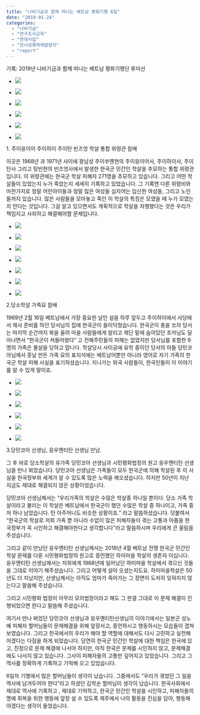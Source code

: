 ```yaml
---
title: "나비기금과 함께 떠나는 베트남 평화기행 6일"
date: "2019-01-24"
categories: 
  - "나비기금"
  - "연구조사교육"
  - "연대사업"
  - "전시성폭력재발방지"
  - "report"
---
```


기록: 2019년 나비기금과 함께 떠나는 베트남 평화기행단 류미선

- ![](https://womenandwar.net/kr/wp-content/uploads/2019/01/DSC03342-1024x683.jpg)
    
- ![](https://womenandwar.net/kr/wp-content/uploads/2019/01/DSC03345-1024x683.jpg)
    
- ![](https://womenandwar.net/kr/wp-content/uploads/2019/01/DSC03382-1024x683.jpg)
    
- ![](https://womenandwar.net/kr/wp-content/uploads/2019/01/DSC03367-1-1024x683.jpg)
    
- ![](https://womenandwar.net/kr/wp-content/uploads/2019/01/DSC03365-1024x683.jpg)
    
- ![](https://womenandwar.net/kr/wp-content/uploads/2019/01/DSC03374-1024x683.jpg)
    

1\. 주이응이어 주이하이 주이탄 빈즈엉 학살 통합 위령관 참배

이곳은 1968년 과 1971년 사이에 꽝남성 주이쑤옌현의 주이응이어사, 주이하이사, 주이탄사 그리고 탕빈현의 빈즈엉사에서 발생한 한국군 민간인 학살을 추모하는 통합 위령관입니다. 이 위령관에는 한국군 학살 피해자 271명을 추모하고 있습니다. 그리고 어떤 학살들이 있었는지 누가 죽었는지 세세히 기록하고 있었습니다. 그 기록엔 다른 위령비와 마찬가지로 정말 어린아이들과 정말 많은 여성들 심지어는 임신한 여성들, 그리고 노인들까지 있습니다. 많은 사람들을 모아놓고 죽인 이 학살의 특징은 모였을 때 누가 모였는지 안다는 것입니다. 그걸 알고 있으면서도 계획적으로 학살을 자행했다는 것은 우리가 책임지고 사죄하고 해결해야할 문제입니다.

- ![](https://womenandwar.net/kr/wp-content/uploads/2019/01/DSC03385-1024x683.jpg)
    
- ![](https://womenandwar.net/kr/wp-content/uploads/2019/01/DSC03388-1024x683.jpg)
    
- ![](https://womenandwar.net/kr/wp-content/uploads/2019/01/DSC03405-1024x683.jpg)
    
- ![](https://womenandwar.net/kr/wp-content/uploads/2019/01/DSC03406-1024x683.jpg)
    
- ![](https://womenandwar.net/kr/wp-content/uploads/2019/01/DSC03407-1024x683.jpg)
    
- ![](https://womenandwar.net/kr/wp-content/uploads/2019/01/20190122_112323-1024x768.jpg)
    
- ![](https://womenandwar.net/kr/wp-content/uploads/2019/01/DSC03410-1024x683.jpg)
    

2.당소학살 가족묘 참배

1969년 2월 16일 베트남에서 가장 중요한 날인 설을 하루 앞두고 주이하이에서 사당에서 제사 준비를 하던 당서님의 집에 한국군이 들이닥쳤습니다. 한국군이 총을 쏘자 당서는 마지막 순간까지 북을 울려 마을 사람들에게 알리고 제단 밑에 숨어있던 조카님도 달아나면서 “한국군이 쳐들어왔다” 고 전해주민들의 피해는 없었지만 당서님를 포함한 9명의 가족은 몰살을 당하고 맙니다. 학살당시 사이공에 유학 중이던 당서의 아들 당민코아님께서 훗날 만든 가족 묘의 표지석에는 베트남어뿐만 아니라 영어로 자기 가족의 한국군 학살 피해 사실을 표기하셨습니다. 지나가는 외국 사람들이, 한국인들이 이 이야기를 알 수 있게 말이죠.

- ![](https://womenandwar.net/kr/wp-content/uploads/2019/01/DSC03420-1024x683.jpg)
    
- ![](https://womenandwar.net/kr/wp-content/uploads/2019/01/DSC03430-1024x683.jpg)
    
- ![](https://womenandwar.net/kr/wp-content/uploads/2019/01/DSC03632-1024x683.jpg)
    
- ![](https://womenandwar.net/kr/wp-content/uploads/2019/01/DSC03779-1024x683.jpg)
    
- ![](https://womenandwar.net/kr/wp-content/uploads/2019/01/DSC03691-1024x683.jpg)
    
- ![](https://womenandwar.net/kr/wp-content/uploads/2019/01/20190122_164534-1024x768.jpg)
    

3.당민코아 선생님, 응우옌티탄 선생님 만남.

그 후 바로 당소학살의 유가족 당민코아 선생님과 시민평화법정의 원고 응우옌티탄 선생님을 만나 뵈었습니다. 당민코아 선생님은 가족들이 모두 한국군에 의해 학살된 후 이 사실을 한국정부와 세계가 알 수 있도록 많은 노력을 해오셨습니다. 하지만 50년이 지난 지금도 제대로 해결되지 않은 상황이었습니다.

당민코아 선생님께서는 “우리가족의 학살은 수많은 학살중 하나일 뿐이다. 당소 가족 학살이라고 불리는 이 학살은 베트남에서 한국군이 했던 수많은 학살 중 하나이고, 가족 중 저 하나 남았습니다. 탄 아주머니도 비슷한 상황이죠.” 라고 말씀하셨습니다. 덧붙여서 “한국군의 학살로 저희 가족 뿐 아니라 수없이 많은 피해자들이 겪는 고통과 아픔을 한국정부가 꼭 시인하고 해결해야한다고 생각합니다”라고 말씀하시며 우리에게 큰 울림을 주셨습니다.

그리고 같이 만났던 응우옌티탄 선생님께서는 2018년 4월 베트남 전쟁 한국군 민간인 학살 문제를 다룬 시민평화법정의 원고로 증언했던 하미마을 학살의 생존자 이십니다. 응우옌티탄 선생님께서는 저희에게 1968년에 일어났던 하미마을 학살에서 겪으신 것들을 그대로 이야기 해주셨습니다. 그리고 어떻게 살아 오셨는지도요. 하미마을학살은 50년도 더 지났지만, 선생님께서는 아직도 엄마가 죽어가는 그 장면이 도저히 잊혀지지 않는다고 말씀해 주셨습니다.

그리고 시민평화 법정이 아무리 모의법정이라고 해도 그 판결 그대로 이 문제 해결이 진행되었으면 한다고 말씀해 주셨습니다.

여기서 만나 뵈었던 당민코아 선생님과 응우옌티탄선생님의 이야기에서는 일본군 성노예 피해자 할머님들이 문제해결을 위해 앞장서고, 증언하시고 행동하시는 모습들이 겹쳐 보였습니다. 그리고 한국에서의 우리가 해야 할 역할에 대해서도 다시 고민하고 실천해야겠다는 다짐을 하게 되었습니다. 당연히 한국군 민간인 학살에 대한 책임은 한국에 있고, 진정으로 문제 해결에 나서야 하지만, 아직 한국은 문제를 시인하지 않고, 문제해결에도 나서지 않고 있습니다. 그사이 피해자들의 고통만 깊어지고 있었습니다. 그리고 그 역사를 정확하게 기록하고 기억해 오고 있었습니다.

6일차 기행에서 많은 할머님들이 생각이 났습니다. 그중에서도 “우리가 겪었던 그 일을 역사에 남겨두어야 한다”라고 하셨던 김학순 할머님이 생각이 났습니다. 한국사회에서 제대로 역사에 기록하고 , 제대로 기억하고, 한국군 민간인 학살을 시인하고, 피해자들의 명예 회복을 위한 행동에 앞장 설 수 있도록 제주에서 나의 활동을 진심을 담아, 행동해야겠다는 생각이 들었습니다.
